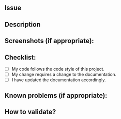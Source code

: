 <!--- Provide a general summary of your changes in the Title above -->

## Issue #
<!-- Link the pull request's respective issue -->

## Description
<!--- Describe your changes in detail -->

## Screenshots (if appropriate):
<!--- You may want to show a new page functionality, for example -->
<!--- If not appropriate, just delete this topic -->

## Checklist:
<!--- Go over all the following points, and put an `x` in all the boxes that apply. -->
<!--- If you're unsure about any of these, don't hesitate to ask. We're here to help! -->
- [ ] My code follows the code style of this project.
- [ ] My change requires a change to the documentation.
- [ ] I have updated the documentation accordingly.

## Known problems (if appropriate):
<!--- Your PR will not always be perfect and it can still be accepted. List some points for improvement. -->
<!--- If not appropriate, just delete this topic -->

## How to validate?
<!--- Give tips on how the reviewer of this PR does to validate what was done? (not always obvious) -->
